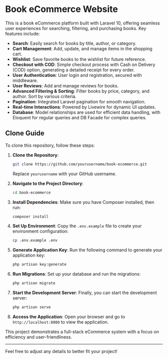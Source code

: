 
# Book eCommerce Website

This is a book eCommerce platform built with Laravel 10, offering seamless user experiences for searching, filtering, and purchasing books. Key features include:

- **Search**: Easily search for books by title, author, or category.
- **Cart Management**: Add, update, and manage items in the shopping cart.
- **Wishlist**: Save favorite books to the wishlist for future reference.
- **Checkout with COD**: Simple checkout process with Cash on Delivery (COD) option, generating a detailed receipt for every order.
- **User Authentication**: User login and registration, secured with middleware.
- **User Reviews**: Add and manage reviews for books.
- **Advanced Filtering & Sorting**: Filter books by price, category, and author. Sort by various criteria.
- **Pagination**: Integrated Laravel pagination for smooth navigation.
- **Real-time Interactions**: Powered by Livewire for dynamic UI updates.
- **Database**: Model relationships are used for efficient data handling, with Eloquent for regular queries and DB Facade for complex queries.

## Clone Guide

To clone this repository, follow these steps:

1. **Clone the Repository**:
   ```bash
   git clone https://github.com/yourusername/book-ecommerce.git
   ```
   Replace `yourusername` with your GitHub username.

2. **Navigate to the Project Directory**:
   ```bash
   cd book-ecommerce
   ```

3. **Install Dependencies**:
   Make sure you have Composer installed, then run:
   ```bash
   composer install
   ```

4. **Set Up Environment**:
   Copy the `.env.example` file to create your environment configuration:
   ```bash
   cp .env.example .env
   ```

5. **Generate Application Key**:
   Run the following command to generate your application key:
   ```bash
   php artisan key:generate
   ```

6. **Run Migrations**:
   Set up your database and run the migrations:
   ```bash
   php artisan migrate
   ```

7. **Start the Development Server**:
   Finally, you can start the development server:
   ```bash
   php artisan serve
   ```

8. **Access the Application**:
   Open your browser and go to `http://localhost:8000` to view the application.

This project demonstrates a full-stack eCommerce system with a focus on efficiency and user-friendliness.

---

Feel free to adjust any details to better fit your project!
